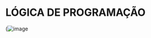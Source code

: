 # LÓGICA DE PROGRAMAÇÃO 
(![image](https://github.com/Alan-de-Medeiros/logica-de-programa-o/assets/170477645/aeca53a5-f219-4180-b13f-2bcb5bf6e2d0)
